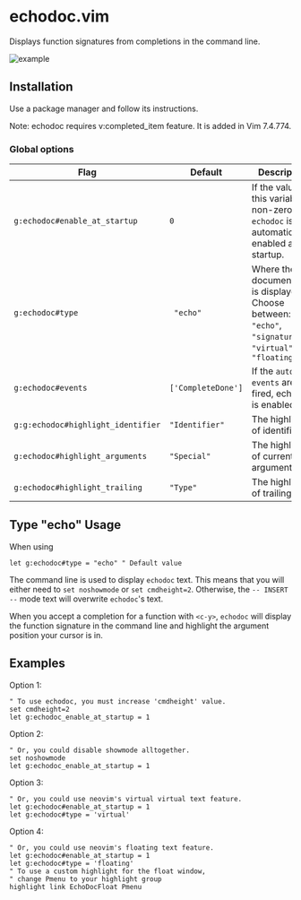 # echodoc.vim

Displays function signatures from completions in the command line.

![example](https://cloud.githubusercontent.com/assets/111942/19444981/a076d748-9460-11e6-851c-f249f8110b3b.gif)

## Installation

Use a package manager and follow its instructions.

Note: echodoc requires v:completed_item feature.  It is added in Vim 7.4.774.

### Global options

|Flag                               |Default            |Description                                                                                                       |
|-----------------------------------|-------------------|------------------------------------------------------------------------------------------------------------------|
|`g:echodoc#enable_at_startup`      |`0`                |If the value of this variable is non-zero, `echodoc` is automatically enabled at startup.                         |
|`g:echodoc#type`                   |` "echo"`          |Where the documentation is displayed. Choose between:` "echo"`,` "signature"`, `"virtual" `or `"floating"` |
|`g:echodoc#events`                 |`['CompleteDone']` |If the `autocmd-events` are fired, echodoc is enabled.                                                            |
|`g:g:echodoc#highlight_identifier` |`"Identifier"`     |The highlight of identifier.                                                                                      |
|`g:echodoc#highlight_arguments`    |`"Special"`        |The highlight of current argument.                                                                                |
|`g:echodoc#highlight_trailing`     |`"Type"`           |The highlight of trailing.                                                                                        |

## Type "echo" Usage

When using
```vim
let g:echodoc#type = "echo" " Default value
```
The command line is used to display `echodoc` text.  This means that you will
either need to `set noshowmode` or `set cmdheight=2`.  Otherwise, the `--
INSERT --` mode text will overwrite `echodoc`'s text.

When you accept a completion for a function with `<c-y>`, `echodoc` will
display the function signature in the command line and highlight the argument
position your cursor is in.

## Examples

Option 1:
```vim
" To use echodoc, you must increase 'cmdheight' value.
set cmdheight=2
let g:echodoc_enable_at_startup = 1
```

Option 2:
```vim
" Or, you could disable showmode alltogether.
set noshowmode
let g:echodoc_enable_at_startup = 1
```

Option 3:
```vim
" Or, you could use neovim's virtual virtual text feature.
let g:echodoc#enable_at_startup = 1
let g:echodoc#type = 'virtual'
```

Option 4:
```vim
" Or, you could use neovim's floating text feature.
let g:echodoc#enable_at_startup = 1
let g:echodoc#type = 'floating'
" To use a custom highlight for the float window,
" change Pmenu to your highlight group
highlight link EchoDocFloat Pmenu
```
